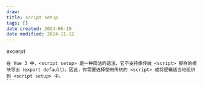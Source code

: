 ```yaml
---
draw:
title: script setup
tags: []
date created: 2024-06-19
date modified: 2024-11-12
---
```


excerpt

<!-- more -->

````
在 Vue 3 中，<script setup> 是一种简洁的语法，它不支持像传统 <script> 那样的模块导出（export default）。因此，你需要选择使用传统的 <script> 或将逻辑适当地组织到 <script setup> 中。
```
